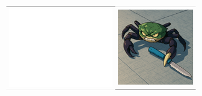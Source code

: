 <style>
    table, tr, td {border: none;}
    .metrics {border-bottom:1px solid #EEE;}
    .image {border-top:1px solid #CCC;}
</style>

<table cellspacing="0" cellpadding="0">
    <tr>
        <td class="metrics">
            <picture>
                <img src="./github-metrics.svg"/>
            </picture>
        </td>
        <td class="image">
            <picture>
                <img src="./crap.png" style="max-width: 200px;">
            </picture>
        </td>
    </tr>
</table>
<!--START_SECTION:waka-->
<!--END_SECTION:waka-->